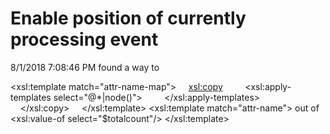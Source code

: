 # Enable position of currently processing event

8/1/2018 7:08:46 PM
found a way to 

<xsl:template match="attr-name-map">
    <xsl:copy>
        <xsl:apply-templates select="@\*|node()">
        </xsl:apply-templates>
    </xsl:copy>    
</xsl:template>
<xsl:template match="attr-name">
out of <xsl:value-of select="$totalcount"/>
</xsl:template>
